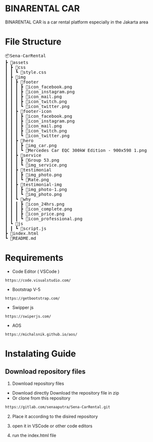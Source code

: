 # BINARENTAL CAR

BINARENTAL CAR is a car rental platform especially in the Jakarta area

# File Structure

<pre>
📦Sena-CarRental
┣ 📂assets
┃ ┣ 📂css
┃ ┃ ┗ 📜style.css
┃ ┣ 📂img
┃ ┃ ┣ 📂footer
┃ ┃ ┃ ┣ 📜icon_facebook.png
┃ ┃ ┃ ┣ 📜icon_instagram.png
┃ ┃ ┃ ┣ 📜icon_mail.png
┃ ┃ ┃ ┣ 📜icon_twitch.png
┃ ┃ ┃ ┗ 📜icon_twitter.png
┃ ┃ ┣ 📂footer-icon
┃ ┃ ┃ ┣ 📜icon_facebook.png
┃ ┃ ┃ ┣ 📜icon_instagram.png
┃ ┃ ┃ ┣ 📜icon_mail.png
┃ ┃ ┃ ┣ 📜icon_twitch.png
┃ ┃ ┃ ┗ 📜icon_twitter.png
┃ ┃ ┣ 📂hero
┃ ┃ ┃ ┣ 📜img_car.png
┃ ┃ ┃ ┗ 📜Mercedes Car EQC 300kW Edition - 900x598 1.png
┃ ┃ ┣ 📂service
┃ ┃ ┃ ┣ 📜Group 53.png
┃ ┃ ┃ ┗ 📜img_service.png
┃ ┃ ┣ 📂testimonial
┃ ┃ ┃ ┣ 📜img_photo.png
┃ ┃ ┃ ┗ 📜Rate.png
┃ ┃ ┣ 📂testimonial-img
┃ ┃ ┃ ┣ 📜img_photo-1.png
┃ ┃ ┃ ┗ 📜img_photo.png
┃ ┃ ┗ 📂why
┃ ┃ ┃ ┣ 📜icon_24hrs.png
┃ ┃ ┃ ┣ 📜icon_complete.png
┃ ┃ ┃ ┣ 📜icon_price.png
┃ ┃ ┃ ┗ 📜icon_professional.png
┃ ┗ 📂js
┃ ┃ ┗ 📜script.js
┣ 📜index.html
┗ 📜README.md
</pre>

# Requirements

- Code Editor ( VSCode )

```vscode
https://code.visualstudio.com/
```

- Bootstrap V-5

```bootstrap
https://getbootstrap.com/
```

- Swipper js

```swipperjs
https://swiperjs.com/
```

- AOS

```aos
https://michalsnik.github.io/aos/
```

# Instalating Guide

## Download repository files

1. Download repository files

- Download directly
  Download the repository file in zip
- Or clone from this repository

```bash
https://gitlab.com/senaaputra/Sena-CarRental.git
```

2. Place it according to the disired repository

3. open it in VSCode or other code editors

4. run the index.html file
